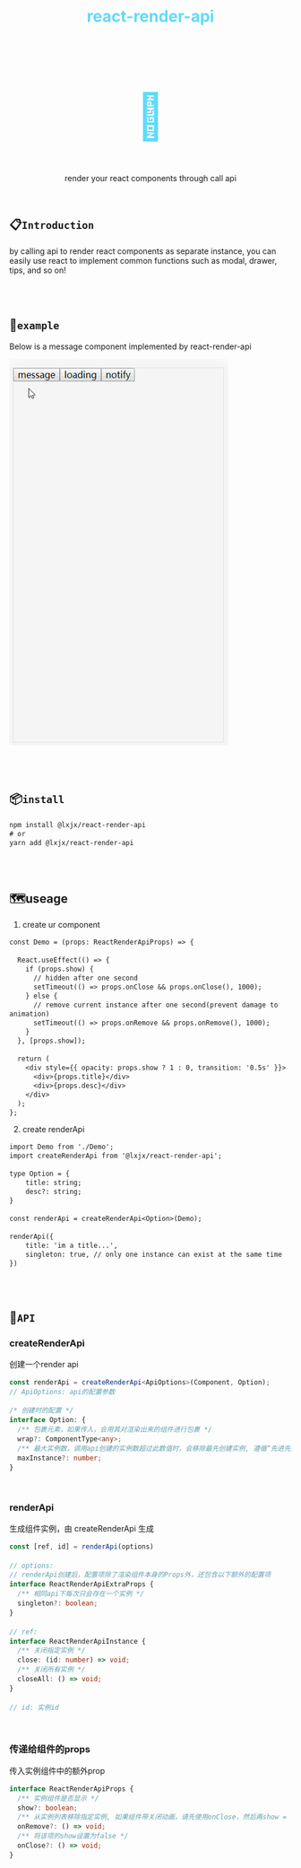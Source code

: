 <h1 align="center" style="color: #61dafb;">react-render-api</h1>

<h1 align="center" style="font-size: 80px;color:#61dafb">🔌</h1>

<p align="center">render your react components through call api</p>



<br>

## 📋`Introduction`

by calling api to render react components as separate instance, you can easily use react to implement common functions such as modal, drawer, tips, and so on!

<br>

<br>

## 🎨`example`

Below is a message component implemented by react-render-api

![loading...](./example.gif)

<br>

<br>

## 📦`install`

```shell
npm install @lxjx/react-render-api
# or
yarn add @lxjx/react-render-api
```

<br>

<br>

## 🗺useage

1. create ur component

```tsx
const Demo = (props: ReactRenderApiProps) => {
    
  React.useEffect(() => {
    if (props.show) {
      // hidden after one second
      setTimeout(() => props.onClose && props.onClose(), 1000);
    } else {
      // remove current instance after one second(prevent damage to animation)
      setTimeout(() => props.onRemove && props.onRemove(), 1000);
    }
  }, [props.show]);

  return (
    <div style={{ opacity: props.show ? 1 : 0, transition: '0.5s' }}>
      <div>{props.title}</div>
      <div>{props.desc}</div>
    </div>
  );
};
```

2. create renderApi

```tsx
import Demo from './Demo';
import createRenderApi from '@lxjx/react-render-api';

type Option = {
    title: string;
    desc?: string;
}

const renderApi = createRenderApi<Option>(Demo);

renderApi({
    title: 'im a title...',
    singleton: true, // only one instance can exist at the same time
})
```

<br>

<br>

## 📜`API`

### createRenderApi

创建一个render api

```typescript
const renderApi = createRenderApi<ApiOptions>(Component, Option);
// ApiOptions: api的配置参数

/* 创建时的配置 */
interface Option: {
  /** 包裹元素，如果传入，会用其对渲染出来的组件进行包裹 */
  wrap?: ComponentType<any>;
  /** 最大实例数，调用api创建的实例数超过此数值时，会移除最先创建实例, 遵循“先进先出” */
  maxInstance?: number;
}
```

<br>

### renderApi

生成组件实例，由 createRenderApi 生成

```typescript
const [ref, id] = renderApi(options)

// options: 
// renderApi创建后，配置项除了渲染组件本身的Props外，还包含以下额外的配置项
interface ReactRenderApiExtraProps {
  /** 相同api下每次只会存在一个实例 */
  singleton?: boolean;
}

// ref: 
interface ReactRenderApiInstance {
  /** 关闭指定实例 */
  close: (id: number) => void;
  /** 关闭所有实例 */
  closeAll: () => void;
}

// id: 实例id
```

<br>

### 传递给组件的props

传入实例组件中的额外prop

```ts
interface ReactRenderApiProps {
  /** 实例组件是否显示 */
  show?: boolean;
  /** 从实例列表移除指定实例, 如果组件带关闭动画，请先使用onClose，然后再show = false时执行关闭动画并在合适的时机执行此方法来移除实例 */
  onRemove?: () => void;
  /** 将该项的show设置为false */
  onClose?: () => void;
}
```










